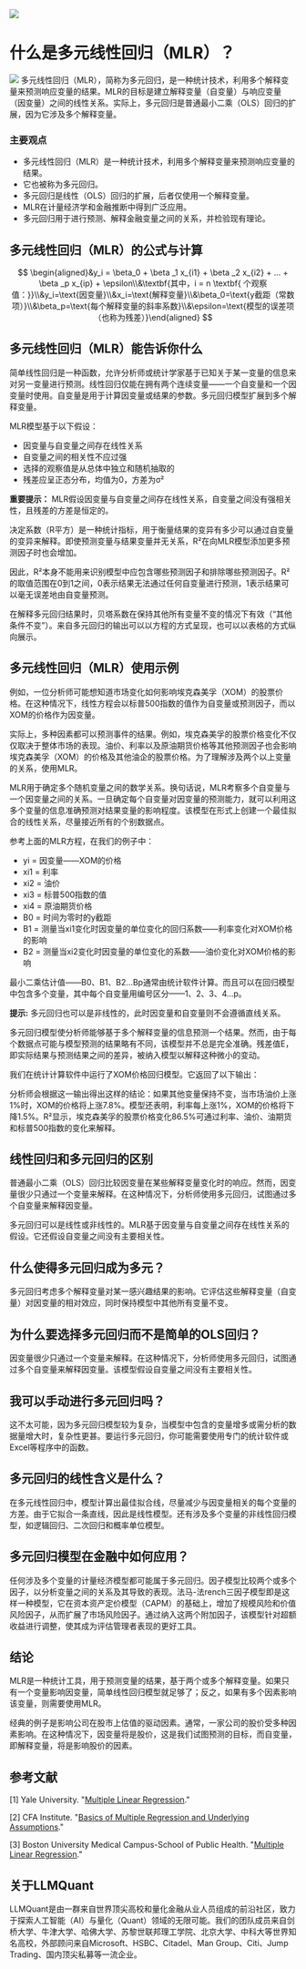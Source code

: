 ![](https://fastly.jsdelivr.net/gh/bucketio/img11@main/2024/10/21/1729466068183-23134fce-3131-4262-b18c-f378d71af4f6.gif)
# 什么是多元线性回归（MLR）？
![](https://fastly.jsdelivr.net/gh/bucketio/img9@main/2024/10/20/1729465031968-b3c8959e-1d37-4b8a-91b1-b0b0dfe25143.png)
多元线性回归（MLR），简称为多元回归，是一种统计技术，利用多个解释变量来预测响应变量的结果。MLR的目标是建立解释变量（自变量）与响应变量（因变量）之间的线性关系。实际上，多元回归是普通最小二乘（OLS）回归的扩展，因为它涉及多个解释变量。

### 主要观点

- 多元线性回归（MLR）是一种统计技术，利用多个解释变量来预测响应变量的结果。
- 它也被称为多元回归。
- 多元回归是线性（OLS）回归的扩展，后者仅使用一个解释变量。
- MLR在计量经济学和金融推断中得到广泛应用。
- 多元回归用于进行预测、解释金融变量之间的关系，并检验现有理论。

## 多元线性回归（MLR）的公式与计算

$$ \begin{aligned}&y_i = \beta_0 + \beta _1 x_{i1} + \beta _2 x_{i2} + ... + \beta _p x_{ip} + \epsilon\\&\textbf{其中，i = n \textbf{ 个观察值：}}\\&y_i=\text{因变量}\\&x_i=\text{解释变量}\\&\beta_0=\text{y截距（常数项）}\\&\beta_p=\text{每个解释变量的斜率系数}\\&\epsilon=\text{模型的误差项（也称为残差）}\end{aligned} $$

## 多元线性回归（MLR）能告诉你什么

简单线性回归是一种函数，允许分析师或统计学家基于已知关于某一变量的信息来对另一变量进行预测。线性回归仅能在拥有两个连续变量——一个自变量和一个因变量时使用。自变量是用于计算因变量或结果的参数。多元回归模型扩展到多个解释变量。

MLR模型基于以下假设：

- 因变量与自变量之间存在线性关系
- 自变量之间的相关性不应过强
- 选择的观察值是从总体中独立和随机抽取的
- 残差应呈正态分布，均值为0，方差为σ²

**重要提示：** MLR假设因变量与自变量之间存在线性关系，自变量之间没有强相关性，且残差的方差是恒定的。

决定系数（R平方）是一种统计指标，用于衡量结果的变异有多少可以通过自变量的变异来解释。即使预测变量与结果变量并无关系，R²在向MLR模型添加更多预测因子时也会增加。

因此，R²本身不能用来识别模型中应包含哪些预测因子和排除哪些预测因子。R²的取值范围在0到1之间，0表示结果无法通过任何自变量进行预测，1表示结果可以毫无误差地由自变量预测。

在解释多元回归结果时，贝塔系数在保持其他所有变量不变的情况下有效（“其他条件不变”）。来自多元回归的输出可以以方程的方式呈现，也可以以表格的方式纵向展示。

## 多元线性回归（MLR）使用示例

例如，一位分析师可能想知道市场变化如何影响埃克森美孚（XOM）的股票价格。在这种情况下，线性方程会以标普500指数的值作为自变量或预测因子，而以XOM的价格作为因变量。

实际上，多种因素都可以预测事件的结果。例如，埃克森美孚的股票价格变化不仅仅取决于整体市场的表现。油价、利率以及原油期货价格等其他预测因子也会影响埃克森美孚（XOM）的价格及其他油企的股票价格。为了理解涉及两个以上变量的关系，使用MLR。

MLR用于确定多个随机变量之间的数学关系。换句话说，MLR考察多个自变量与一个因变量之间的关系。一旦确定每个自变量对因变量的预测能力，就可以利用这多个变量的信息准确预测对结果变量的影响程度。该模型在形式上创建一个最佳拟合的线性关系，尽量接近所有的个别数据点。

参考上面的MLR方程，在我们的例子中：

- yi = 因变量——XOM的价格
- xi1 = 利率
- xi2 = 油价
- xi3 = 标普500指数的值
- xi4 = 原油期货价格
- B0 = 时间为零时的y截距
- B1 = 测量当xi1变化时因变量的单位变化的回归系数——利率变化对XOM价格的影响
- B2 = 测量当xi2变化时因变量的单位变化的系数——油价变化对XOM价格的影响

最小二乘估计值——B0、B1、B2…Bp通常由统计软件计算。而且可以在回归模型中包含多个变量，其中每个自变量用编号区分——1、2、3、4…p。

**提示:** 多元回归也可以是非线性的，此时因变量和自变量则不会遵循直线关系。

多元回归模型使分析师能够基于多个解释变量的信息预测一个结果。然而，由于每个数据点可能与模型预测的结果略有不同，该模型并不总是完全准确。残差值E，即实际结果与预测结果之间的差异，被纳入模型以解释这种微小的变动。

我们在统计计算软件中运行了XOM价格回归模型。它返回了以下输出：

分析师会根据这一输出得出这样的结论：如果其他变量保持不变，当市场油价上涨1%时，XOM的价格将上涨7.8%。模型还表明，利率每上涨1%，XOM的价格将下降1.5%。R²显示，埃克森美孚的股票价格变化86.5%可通过利率、油价、油期货和标普500指数的变化来解释。

## 线性回归和多元回归的区别

普通最小二乘（OLS）回归比较因变量在某些解释变量变化时的响应。然而，因变量很少只通过一个变量来解释。在这种情况下，分析师使用多元回归，试图通过多个自变量来解释因变量。

多元回归可以是线性或非线性的。MLR基于因变量与自变量之间存在线性关系的假设。它还假设自变量之间没有主要相关性。

## 什么使得多元回归成为多元？

多元回归考虑多个解释变量对某一感兴趣结果的影响。它评估这些解释变量（自变量）对因变量的相对效应，同时保持模型中其他所有变量不变。

## 为什么要选择多元回归而不是简单的OLS回归？

因变量很少只通过一个变量来解释。在这种情况下，分析师使用多元回归，试图通过多个自变量来解释因变量。该模型假设自变量之间没有主要相关性。

## 我可以手动进行多元回归吗？

这不太可能，因为多元回归模型较为复杂，当模型中包含的变量增多或需分析的数据量增大时，复杂性更甚。要运行多元回归，你可能需要使用专门的统计软件或Excel等程序中的函数。

## 多元回归的线性含义是什么？

在多元线性回归中，模型计算出最佳拟合线，尽量减少与因变量相关的每个变量的方差。由于它拟合一条直线，因此是线性模型。还有涉及多个变量的非线性回归模型，如逻辑回归、二次回归和概率单位模型。

## 多元回归模型在金融中如何应用？

任何涉及多个变量的计量经济模型都可能属于多元回归。因子模型比较两个或多个因子，以分析变量之间的关系及其导致的表现。法马-法rench三因子模型即是这样一种模型，它在资本资产定价模型（CAPM）的基础上，增加了规模风险和价值风险因子，从而扩展了市场风险因子。通过纳入这两个附加因子，该模型针对超额收益进行调整，使其成为评估管理者表现的更好工具。

## 结论

MLR是一种统计工具，用于预测变量的结果，基于两个或多个解释变量。如果只有一个变量影响因变量，简单线性回归模型就足够了；反之，如果有多个因素影响该变量，则需要使用MLR。

经典的例子是影响公司在股市上估值的驱动因素。通常，一家公司的股价受多种因素影响。在这种情况下，因变量将是股价，这是我们试图预测的目标，而自变量，即解释变量，将是影响股价的因素。

## 参考文献

[1] Yale University. "[Multiple Linear Regression](http://www.stat.yale.edu/Courses/1997-98/101/linmult.htm)."

[2] CFA Institute. "[Basics of Multiple Regression and Underlying Assumptions](https://www.cfainstitute.org/en/membership/professional-development/refresher-readings/multiple-regression#:~:text=Five%20main%20assumptions%20underlying%20multiple,5%29%20independence%20of%20independent%20variables.)."

[3] Boston University Medical Campus-School of Public Health. "[Multiple Linear Regression](https://sphweb.bumc.bu.edu/otlt/MPH-Modules/PH717-QuantCore/PH717-Module12-MultipleRegression/PH717-Module12-MultipleRegression3.html)."

## 关于LLMQuant
LLMQuant是由一群来自世界顶尖高校和量化金融从业人员组成的前沿社区，致力于探索人工智能（AI）与量化（Quant）领域的无限可能。我们的团队成员来自剑桥大学、牛津大学、哈佛大学、苏黎世联邦理工学院、北京大学、中科大等世界知名高校，外部顾问来自Microsoft、HSBC、Citadel、Man Group、Citi、Jump Trading、国内顶尖私募等一流企业。